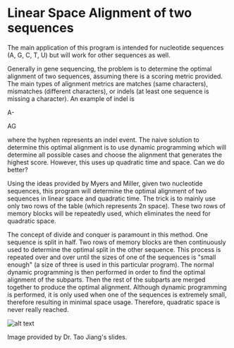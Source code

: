 # Linear Space Alignment of two sequences

The main application of this program is intended for nucleotide sequences (A, G, C, T, U) but will work for other sequences as well.

Generally in gene sequencing, the problem is to determine the optimal alignment of two sequences, assuming there is a scoring metric provided. The main types of alignment metrics are matches (same characters), mismatches (different characters), or indels (at least one sequence is missing a character). An example of indel is

A-

AG

where the hyphen represents an indel event. The naive solution to determine this optimal alignment is to use dynamic programming which will determine all possible cases and choose the alignment that generates the highest score. However, this uses up quadratic time and space. Can we do better?

Using the ideas provided by Myers and Miller, given two nucleotide sequences, this program will determine the optimal alignment of two sequences in linear space and quadratic time. The trick is to mainly use only two rows of the table (which represents 2n space). These two rows of memory blocks will be repeatedly used, which eliminates the need for quadratic space.

The concept of divide and conquer is paramount in this method. One sequence is split in half. Two rows of memory blocks are then continuously used to determine the optimal split in the other sequence. This process is repeated over and over until the sizes of one of the sequences is "small enough" (a size of three is used in this particular program). The normal dynamic programming is then performed in order to find the optimal alignment of the subparts. Then the rest of the subparts are merged together to produce the optimal alignment. Although dynamic programming is performed, it is only used when one of the sequences is extremely small, therefore resulting in minimal space usage. Therefore, quadratic space is never really reached.

![alt text](https://github.com/pipluppers/ssdp.jpg "Divide and Conquer Diagram")

Image provided by Dr. Tao Jiang's slides.
